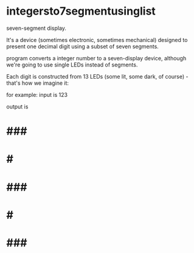 # integersto7segmentusinglist

seven-segment display.

It's a device (sometimes electronic, sometimes mechanical) designed to present one decimal digit using a subset of seven segments. 

program converts a integer number to a seven-display device, although we're going to use single LEDs instead of segments.

Each digit is constructed from 13 LEDs (some lit, some dark, of course) - that's how we imagine it:

for example: 
input is 123

output is
  # ### ### 
  #   #   # 
  # ### ### 
  # #     # 
  # ### ### 

